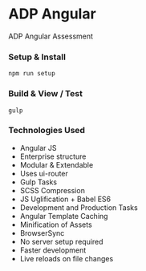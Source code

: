 # ADP Angular
ADP Angular Assessment

### Setup & Install
`npm run setup`

### Build & View / Test
`gulp`

### Technologies Used
- Angular JS
 - Enterprise structure
 - Modular & Extendable
 - Uses ui-router
- Gulp Tasks
 - SCSS Compression
 - JS Uglification + Babel ES6
 - Development and Production Tasks
 - Angular Template Caching
 - Minification of Assets
- BrowserSync
 - No server setup required
 - Faster development
 - Live reloads on file changes